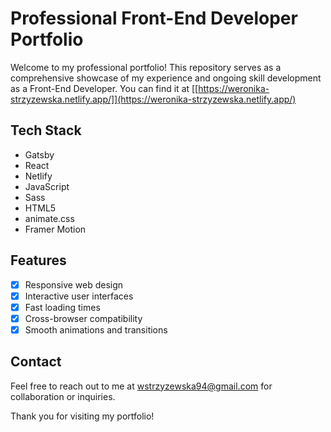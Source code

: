 # Professional Front-End Developer Portfolio

Welcome to my professional portfolio! This repository serves as a comprehensive showcase of my experience and ongoing skill development as a Front-End Developer.
You can find it at [[https://weronika-strzyzewska.netlify.app/]](https://weronika-strzyzewska.netlify.app/)

## Tech Stack

- Gatsby
- React
- Netlify
- JavaScript
- Sass
- HTML5
- animate.css
- Framer Motion

## Features

- [x] Responsive web design
- [x] Interactive user interfaces
- [x] Fast loading times
- [x] Cross-browser compatibility
- [x] Smooth animations and transitions

## Contact

Feel free to reach out to me at [wstrzyzewska94@gmail.com](mailto:wstrzyzewska94@gmail.com) for collaboration or inquiries.

Thank you for visiting my portfolio!
